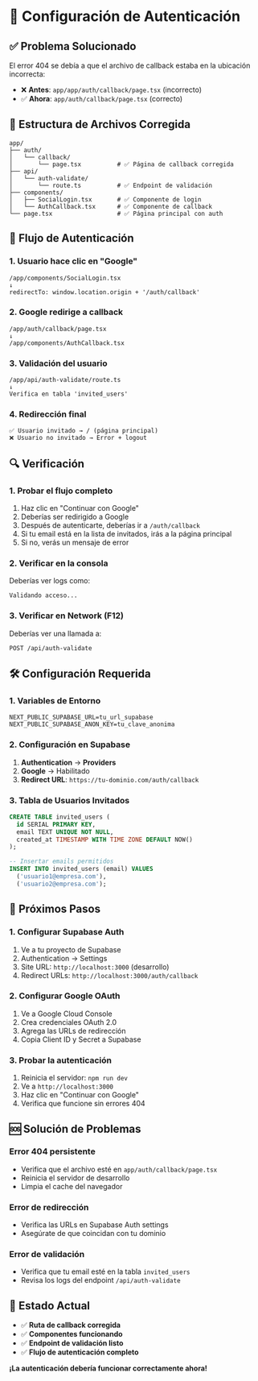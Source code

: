 # 🔐 Configuración de Autenticación

## ✅ **Problema Solucionado**

El error 404 se debía a que el archivo de callback estaba en la ubicación incorrecta:
- ❌ **Antes**: `app/app/auth/callback/page.tsx` (incorrecto)
- ✅ **Ahora**: `app/auth/callback/page.tsx` (correcto)

## 🔧 **Estructura de Archivos Corregida**

```
app/
├── auth/
│   └── callback/
│       └── page.tsx          # ✅ Página de callback corregida
├── api/
│   └── auth-validate/
│       └── route.ts          # ✅ Endpoint de validación
├── components/
│   ├── SocialLogin.tsx       # ✅ Componente de login
│   └── AuthCallback.tsx      # ✅ Componente de callback
└── page.tsx                  # ✅ Página principal con auth
```

## 🚀 **Flujo de Autenticación**

### **1. Usuario hace clic en "Google"**
```
/app/components/SocialLogin.tsx
↓
redirectTo: window.location.origin + '/auth/callback'
```

### **2. Google redirige a callback**
```
/app/auth/callback/page.tsx
↓
/app/components/AuthCallback.tsx
```

### **3. Validación del usuario**
```
/app/api/auth-validate/route.ts
↓
Verifica en tabla 'invited_users'
```

### **4. Redirección final**
```
✅ Usuario invitado → / (página principal)
❌ Usuario no invitado → Error + logout
```

## 🔍 **Verificación**

### **1. Probar el flujo completo**
1. Haz clic en "Continuar con Google"
2. Deberías ser redirigido a Google
3. Después de autenticarte, deberías ir a `/auth/callback`
4. Si tu email está en la lista de invitados, irás a la página principal
5. Si no, verás un mensaje de error

### **2. Verificar en la consola**
Deberías ver logs como:
```
Validando acceso...
```

### **3. Verificar en Network (F12)**
Deberías ver una llamada a:
```
POST /api/auth-validate
```

## 🛠️ **Configuración Requerida**

### **1. Variables de Entorno**
```env
NEXT_PUBLIC_SUPABASE_URL=tu_url_supabase
NEXT_PUBLIC_SUPABASE_ANON_KEY=tu_clave_anonima
```

### **2. Configuración en Supabase**
1. **Authentication** → **Providers**
2. **Google** → Habilitado
3. **Redirect URL**: `https://tu-dominio.com/auth/callback`

### **3. Tabla de Usuarios Invitados**
```sql
CREATE TABLE invited_users (
  id SERIAL PRIMARY KEY,
  email TEXT UNIQUE NOT NULL,
  created_at TIMESTAMP WITH TIME ZONE DEFAULT NOW()
);

-- Insertar emails permitidos
INSERT INTO invited_users (email) VALUES 
  ('usuario1@empresa.com'),
  ('usuario2@empresa.com');
```

## 🎯 **Próximos Pasos**

### **1. Configurar Supabase Auth**
1. Ve a tu proyecto de Supabase
2. Authentication → Settings
3. Site URL: `http://localhost:3000` (desarrollo)
4. Redirect URLs: `http://localhost:3000/auth/callback`

### **2. Configurar Google OAuth**
1. Ve a Google Cloud Console
2. Crea credenciales OAuth 2.0
3. Agrega las URLs de redirección
4. Copia Client ID y Secret a Supabase

### **3. Probar la autenticación**
1. Reinicia el servidor: `npm run dev`
2. Ve a `http://localhost:3000`
3. Haz clic en "Continuar con Google"
4. Verifica que funcione sin errores 404

## 🆘 **Solución de Problemas**

### **Error 404 persistente**
- Verifica que el archivo esté en `app/auth/callback/page.tsx`
- Reinicia el servidor de desarrollo
- Limpia el cache del navegador

### **Error de redirección**
- Verifica las URLs en Supabase Auth settings
- Asegúrate de que coincidan con tu dominio

### **Error de validación**
- Verifica que tu email esté en la tabla `invited_users`
- Revisa los logs del endpoint `/api/auth-validate`

## 🎉 **Estado Actual**

- ✅ **Ruta de callback corregida**
- ✅ **Componentes funcionando**
- ✅ **Endpoint de validación listo**
- ✅ **Flujo de autenticación completo**

**¡La autenticación debería funcionar correctamente ahora!** 